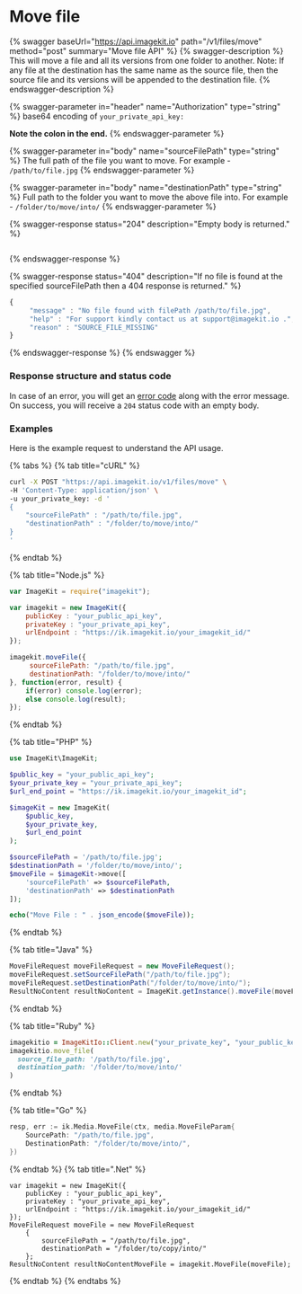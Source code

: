 # Move file

{% swagger baseUrl="https://api.imagekit.io" path="/v1/files/move" method="post" summary="Move file API" %}
{% swagger-description %}
This will move a file and all its versions from one folder to another. Note: If any file at the destination has the same name as the source file, then the source file and its versions will be appended to the destination file.
{% endswagger-description %}

{% swagger-parameter in="header" name="Authorization" type="string" %}
base64 encoding of `your_private_api_key:`

**Note the colon in the end.**
{% endswagger-parameter %}

{% swagger-parameter in="body" name="sourceFilePath" type="string" %}
The full path of the file you want to move. For example - `/path/to/file.jpg`
{% endswagger-parameter %}

{% swagger-parameter in="body" name="destinationPath" type="string" %}
Full path to the folder you want to move the above file into. For example - `/folder/to/move/into/`
{% endswagger-parameter %}

{% swagger-response status="204" description="Empty body is returned." %}
```
```
{% endswagger-response %}

{% swagger-response status="404" description="If no file is found at the specified sourceFilePath then a 404 response is returned." %}
```javascript
{
     "message" : "No file found with filePath /path/to/file.jpg",
     "help" : "For support kindly contact us at support@imagekit.io .",
     "reason" : "SOURCE_FILE_MISSING" 
}
```
{% endswagger-response %}
{% endswagger %}

### Response structure and status code

In case of an error, you will get an [error code](../api-introduction/#error-codes) along with the error message. On success, you will receive a `204` status code with an empty body.

### Examples

Here is the example request to understand the API usage.

{% tabs %}
{% tab title="cURL" %}
```bash
curl -X POST "https://api.imagekit.io/v1/files/move" \
-H 'Content-Type: application/json' \
-u your_private_key: -d '
{
	"sourceFilePath" : "/path/to/file.jpg",
	"destinationPath" : "/folder/to/move/into/"
}
'
```
{% endtab %}

{% tab title="Node.js" %}
```javascript
var ImageKit = require("imagekit");

var imagekit = new ImageKit({
    publicKey : "your_public_api_key",
    privateKey : "your_private_api_key",
    urlEndpoint : "https://ik.imagekit.io/your_imagekit_id/"
});

imagekit.moveFile({
     sourceFilePath: "/path/to/file.jpg",
     destinationPath: "/folder/to/move/into/"
}, function(error, result) {
    if(error) console.log(error);
    else console.log(result);
});
```
{% endtab %}

{% tab title="PHP" %}
```php
use ImageKit\ImageKit;

$public_key = "your_public_api_key";
$your_private_key = "your_private_api_key";
$url_end_point = "https://ik.imagekit.io/your_imagekit_id";

$imageKit = new ImageKit(
    $public_key,
    $your_private_key,
    $url_end_point
);

$sourceFilePath = '/path/to/file.jpg';
$destinationPath = '/folder/to/move/into/';
$moveFile = $imageKit->move([
    'sourceFilePath' => $sourceFilePath,
    'destinationPath' => $destinationPath
]);

echo("Move File : " . json_encode($moveFile));
```
{% endtab %}

{% tab title="Java" %}
```java
MoveFileRequest moveFileRequest = new MoveFileRequest();
moveFileRequest.setSourceFilePath("/path/to/file.jpg");
moveFileRequest.setDestinationPath("/folder/to/move/into/");
ResultNoContent resultNoContent = ImageKit.getInstance().moveFile(moveFileRequest);
```
{% endtab %}

{% tab title="Ruby" %}
```ruby
imagekitio = ImageKitIo::Client.new("your_private_key", "your_public_key", "your_url_endpoint")
imagekitio.move_file(
  source_file_path: '/path/to/file.jpg',
  destination_path: '/folder/to/move/into/'
)
```
{% endtab %}

{% tab title="Go" %}
```go
resp, err := ik.Media.MoveFile(ctx, media.MoveFileParam{
    SourcePath: "/path/to/file.jpg",
    DestinationPath: "/folder/to/move/into/",
})
```
{% endtab %}
{% tab title=".Net" %}
```.net
var imagekit = new ImageKit({
    publicKey : "your_public_api_key",
    privateKey : "your_private_api_key",
    urlEndpoint : "https://ik.imagekit.io/your_imagekit_id/"
});
MoveFileRequest moveFile = new MoveFileRequest
    {
        sourceFilePath = "/path/to/file.jpg",
        destinationPath = "/folder/to/copy/into/"
    };
ResultNoContent resultNoContentMoveFile = imagekit.MoveFile(moveFile);
```
{% endtab %}
{% endtabs %}
